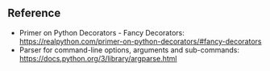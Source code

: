 

## Reference
- Primer on Python Decorators - Fancy Decorators: https://realpython.com/primer-on-python-decorators/#fancy-decorators
- Parser for command-line options, arguments and sub-commands: https://docs.python.org/3/library/argparse.html
